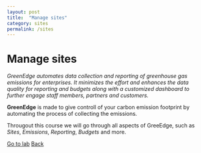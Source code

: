 ```yaml
---
layout: post
title:  "Manage sites"
category: sites
permalink: /sites
---
```

# Manage sites
*GreenEdge automates data collection and reporting of greenhouse gas emissions for enterprises. It minimizes the effort and enhances the data quality for reporting and budgets along with a customized dashboard to further engage staff members, partners and customers.*

**GreenEdge** is made to give controll of your carbon emission footprint by automating the process of collecting the emissions.

Througout this course we will go through all aspects of GreeEdge, such as *Sites*, *Emissions*, *Reporting*, *Budgets* and more.

<a class="offset-4 btn btn-success btn-lg" href="/sites-lab" role="button">Go to lab</a>
<a class="btn btn-info btn-lg" href="/" role="button">Back</a>
